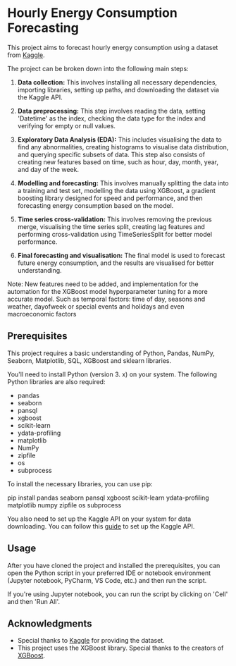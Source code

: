 # Hourly Energy Consumption Forecasting

This project aims to forecast hourly energy consumption using a dataset from [Kaggle](https://www.kaggle.com/robikscube/hourly-energy-consumption). 

The project can be broken down into the following main steps:

1. **Data collection:** This involves installing all necessary dependencies, importing libraries, setting up paths, and downloading the dataset via the Kaggle API.

2. **Data preprocessing:** This step involves reading the data, setting 'Datetime' as the index, checking the data type for the index and verifying for empty or null values. 

3. **Exploratory Data Analysis (EDA):** This includes visualising the data to find any abnormalities, creating histograms to visualise data distribution, and querying specific subsets of data. This step also consists of creating new features based on time, such as hour, day, month, year, and day of the week.

4. **Modelling and forecasting:** This involves manually splitting the data into a training and test set, modelling the data using XGBoost, a gradient boosting library designed for speed and performance, and then forecasting energy consumption based on the model.

5. **Time series cross-validation:** This involves removing the previous merge, visualising the time series split, creating lag features and performing cross-validation using TimeSeriesSplit for better model performance.

6. **Final forecasting and visualisation:** The final model is used to forecast future energy consumption, and the results are visualised for better understanding. 

Note: New features need to be added, and implementation for the automation for the XGBoost model hyperparameter tuning for a more accurate model. 
Such as temporal factors: time of day, seasons and weather, dayofweek
or special events and holidays
and even macroeconomic factors

## Prerequisites
This project requires a basic understanding of Python, Pandas, NumPy, Seaborn, Matplotlib, SQL, XGBoost and sklearn libraries. 

You'll need to install Python (version 3. x) on your system. The following Python libraries are also required: 
* pandas
* seaborn
* pansql
* xgboost
* scikit-learn
* ydata-profiling
* matplotlib
* NumPy
* zipfile
* os
* subprocess

To install the necessary libraries, you can use pip:

pip install pandas seaborn pansql xgboost scikit-learn ydata-profiling matplotlib numpy zipfile os subprocess

You also need to set up the Kaggle API on your system for data downloading. You can follow this [guide](https://towardsdatascience.com/downloading-datasets-from-kaggle-for-your-ml-project-b9120d405ea4) to set up the Kaggle API.

## Usage
After you have cloned the project and installed the prerequisites, you can open the Python script in your preferred IDE or notebook environment (Jupyter notebook, PyCharm, VS Code, etc.) and then run the script.

If you're using Jupyter notebook, you can run the script by clicking on 'Cell' and then 'Run All'.


## Acknowledgments
* Special thanks to [Kaggle](https://www.kaggle.com/) for providing the dataset.
* This project uses the XGBoost library. Special thanks to the creators of [XGBoost](https://xgboost.readthedocs.io/). 
